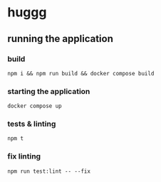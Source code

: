 # huggg
## running the application

### build
```
npm i && npm run build && docker compose build
```

### starting the application
```
docker compose up
```

### tests & linting
```
npm t
```

### fix linting
```
npm run test:lint -- --fix
```
